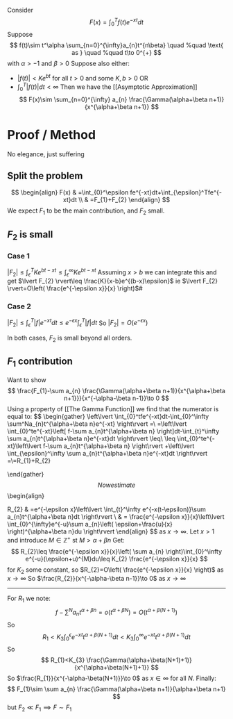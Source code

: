 Consider $$
F(x)=\int_{0}^Tf(t)e^{-xt}dt
$$
Suppose $$
f(t)\sim t^\alpha \sum_{n=0}^{\infty}a_{n}t^{n\beta} \quad %quad
\text{ as } \quad %quad
t\to 0^{+}
$$
with $\alpha>-1$ and $\beta>0$
Suppose also either: 
- $\lvert f(t) \rvert<Ke^{bt}$ for all $t>0$ and some $K,b>0$
OR
- $\int _0^T\lvert f(t) \rvert dt<\infty$
Then we have the [[Asymptotic Approximation]]
$$
F(x)\sim \sum_{n=0}^{\infty} a_{n} \frac{\Gamma(\alpha+\beta n+1)}{x^{\alpha+\beta n+1}}
$$

# Proof / Method
No elegance, just suffering
## Split the problem
$$
\begin{align}
F(x) & =\int_{0}^\epsilon fe^{-xt}dt+\int_{\epsilon}^Tfe^{-xt}dt \\
 & =F_{1}+F_{2}
\end{align}
$$
We expect $F_{1}$ to be the main contribution, and $F_{2}$ small.
## $F_{2}$ is small
### Case 1
$\lvert F_{2} \rvert\leq \int_{\epsilon}^TKe^{bt-xt}\leq \int_{\epsilon}^\infty Ke^{bt-xt}$
Assuming $x>b$ we can integrate this and get
$\lvert F_{2} \rvert\leq \frac{K}{x-b}e^{(b-x)\epsilon}$ ie $\lvert F_{2} \rvert=O\left( \frac{e^{-\epsilon x}}{x} \right)$#
### Case 2
$\lvert F_{2} \rvert\leq \int_{\epsilon}^T\lvert f \rvert e^{-xt}dt\leq e^{-\epsilon x}\int_{\epsilon}^T\lvert f \rvert dt$
So $\lvert F_{2} \rvert=O(e^{-\epsilon x})$

In both cases, $F_{2}$ is small beyond all orders.

## $F_{1}$ contribution
Want to show
$$
\frac{F_{1}-\sum a_{n} \frac{\Gamma(\alpha+\beta n+1)}{x^{\alpha+\beta n+1}}}{x^{-\alpha-\beta n-1}}\to 0
$$
Using a property of [[The Gamma Function]] we find that the numerator is equal to:
$$
\begin{gather}
\left\lvert  \int_{0}^tfe^{-xt}dt-\int_{0}^\infty \sum^Na_{n}t^{\alpha+\beta n}e^{-xt}  \right\rvert =\\
=\left\lvert  \int_{0}^te^{-xt}\left[ f-\sum a_{n}t^{\alpha+\beta n} \right]dt-\int_{t}^\infty \sum a_{n}t^{\alpha+\beta n}e^{-xt}dt  \right\rvert \leq\\
\leq \int_{0}^te^{-xt}\left\lvert  f-\sum a_{n}t^{\alpha+\beta n}  \right\rvert +\left\lvert  \int_{\epsilon}^\infty \sum a_{n}t^{\alpha+\beta n}e^{-xt}dt  \right\rvert =\\=R_{1}+R_{2}


\end{gather}
$$
Now estimate
$$
\begin{align}

R_{2} & =e^{-\epsilon x}\left\lvert  \int_{t}^\infty e^{-x(t-\epsilon)}\sum a_{n}t^{\alpha+\beta n}dt  \right\rvert  \\
 & = \frac{e^{-\epsilon x}}{x}\left\lvert  \int_{0}^{\infty}e^{-u}\sum a_{n}\left( \epsilon+\frac{u}{x} \right)^{\alpha+\beta n}du  \right\rvert 
\end{align}
$$
as $x\to \infty$.
Let $x>1$ and introduce $M\in \mathbb{Z}^+$ st $M>\alpha+\beta n$
Get:
$$
R_{2}\leq \frac{e^{-\epsilon x}}{x}\left( \sum a_{n} \right)\int_{0}^\infty e^{-u}(\epsilon+u)^{M}du\leq K_{2} \frac{e^{-\epsilon x}}{x}
$$
for $K_{2}$ some constant, so $R_{2}=O\left( \frac{e^{-\epsilon x}}{x} \right)$ as $x\to \infty$
So $\frac{R_{2}}{x^{-\alpha-\beta n-1}}\to 0$ as $x\to \infty$

---
For $R_1$ we note:
$$
f-\sum^Na_{n}t^{\alpha+\beta n}=o(t^{\alpha+\beta N})=O(t^{\alpha+\beta(N+1)})
$$
So
$$
R_{1}<K_{3}\int_{0}^\epsilon e^{-xt}t^{\alpha+\beta(N+1)}dt<K_{3}\int_{0}^\infty e^{-xt}t^{\alpha+\beta(N+1)}dt
$$
So
$$
R_{1}<K_{3} \frac{\Gamma(\alpha+\beta(N+1)+1)}{x^{\alpha+\beta(N+1)+1}}
$$
So $\frac{R_{1}}{x^{-\alpha-\beta(N+1)}}\to 0$ as $x \in \infty$ for all $N$.
Finally:
$$
F_{1}\sim \sum a_{n} \frac{\Gamma(\alpha+\beta n+1)}{\alpha+\beta n+1}
$$
but $F_{2}\ll F_{1}\implies F\sim F_{1}$